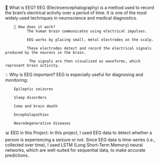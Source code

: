 🧠 What is EEG?
        EEG (Electroencephalography) is a method used to record the brain’s electrical activity over a period of time. It is one of the most widely used techniques in neuroscience and medical diagnostics.

        🧬 How does it work?
              The human brain communicates using electrical impulses.

              EEG works by placing small, metal electrodes on the scalp.

              These electrodes detect and record the electrical signals produced by the neurons in the brain.

               The signals are then visualized as waveforms, which represent brain activity.

💡 Why is EEG important?
        EEG is especially useful for diagnosing and monitoring:

        Epileptic seizures

        Sleep disorders

        Coma and brain death

        Encephalopathies

        Neurodegenerative diseases

📊 EEG in this Project:
In this project, I used EEG data to detect whether a person is experiencing a seizure or not. Since EEG data is time-series (i.e., collected over time), I used LSTM (Long Short-Term Memory) neural networks, which are well-suited for sequential data, to make accurate predictions.
